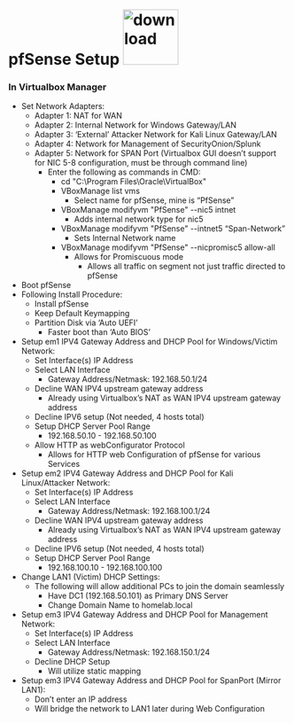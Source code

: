 # pfSense Setup <img width="100" height="100" alt="download" src="https://github.com/user-attachments/assets/9d495425-6756-4d5b-89c0-eff7074dda82" />

### In Virtualbox Manager
- Set Network Adapters:
  - Adapter 1: NAT for WAN
  - Adapter 2: Internal Network for Windows Gateway/LAN 
  - Adapter 3: ‘External’ Attacker Network for Kali Linux Gateway/LAN 
  - Adapter 4: Network for Management of SecurityOnion/Splunk 
  - Adapter 5: Network for SPAN Port (Virtualbox GUI doesn’t support for NIC 5-8 configuration, must be through command line)
    - Enter the following as commands in CMD:
      - cd "C:\Program Files\Oracle\VirtualBox"
      - VBoxManage list vms
        - Select name for pfSense, mine is “PfSense”
      - VBoxManage modifyvm "PfSense" --nic5 intnet
        - Adds internal network type for nic5
      - VBoxManage modifyvm "PfSense" --intnet5 “Span-Network”
        - Sets Internal Network name
      - VBoxManage modifyvm "PfSense" --nicpromisc5 allow-all
        - Allows for Promiscuous mode 
          - Allows all traffic on segment not just traffic directed to pfSense
- Boot pfSense
- Following Install Procedure:
  - Install pfSense
  - Keep Default Keymapping
  - Partition Disk via ‘Auto UEFI’
    - Faster boot than ‘Auto BIOS’ 
- Setup em1 IPV4 Gateway Address and DHCP Pool for Windows/Victim Network:
  - Set Interface(s) IP Address
  - Select LAN Interface
    - Gateway Address/Netmask: 192.168.50.1/24
  - Decline WAN IPV4 upstream gateway address 
    - Already using Virtualbox’s NAT as WAN IPV4 upstream gateway address 
  - Decline IPV6 setup (Not needed, 4 hosts total)
  - Setup DHCP Server Pool Range
    - 192.168.50.10 - 192.168.50.100
  - Allow HTTP as webConfigurator Protocol 
    - Allows for HTTP web Configuration of pfSense for various Services
- Setup em2 IPV4 Gateway Address and DHCP Pool for Kali Linux/Attacker Network:
  - Set Interface(s) IP Address
  - Select LAN Interface
    - Gateway Address/Netmask: 192.168.100.1/24
  - Decline WAN IPV4 upstream gateway address 
    - Already using Virtualbox’s NAT as WAN IPV4 upstream gateway address 
  - Decline IPV6 setup (Not needed, 4 hosts total)
  - Setup DHCP Server Pool Range
    - 192.168.100.10 - 192.168.100.100
- Change LAN1 (Victim) DHCP Settings:
  - The following will allow additional PCs to join the domain seamlessly
    - Have DC1 (192.168.50.101) as Primary DNS Server 
    - Change Domain Name to homelab.local
- Setup em3 IPV4 Gateway Address and DHCP Pool for Management Network: 
  - Set Interface(s) IP Address
  - Select LAN Interface
    - Gateway Address/Netmask: 192.168.150.1/24
  - Decline DHCP Setup
    - Will utilize static mapping 
- Setup em3 IPV4 Gateway Address and DHCP Pool for SpanPort (Mirror LAN1):
  - Don’t enter an IP address
  - Will bridge the network to LAN1 later during Web Configuration 
